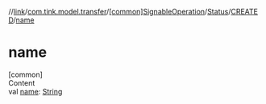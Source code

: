 //[link](../../../../index.md)/[com.tink.model.transfer](../../../index.md)/[[common]SignableOperation](../../index.md)/[Status](../index.md)/[CREATED](index.md)/[name](name.md)



# name  
[common]  
Content  
val [name](name.md): [String](https://kotlinlang.org/api/latest/jvm/stdlib/kotlin/-string/index.html)  



